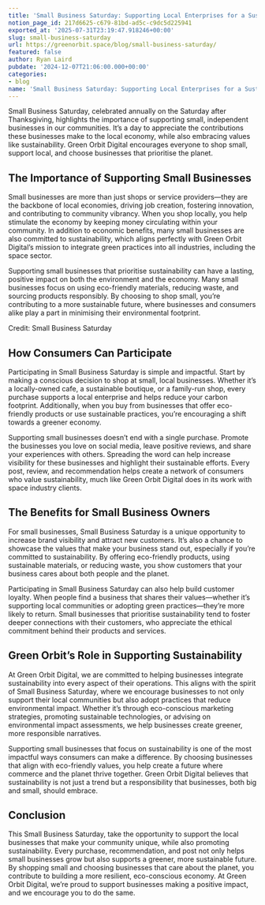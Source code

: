 ```yaml
---
title: 'Small Business Saturday: Supporting Local Enterprises for a Sustainable Future'
notion_page_id: 217d6625-c679-81bd-ad5c-c9dc5d225941
exported_at: '2025-07-31T23:19:47.918246+00:00'
slug: small-business-saturday
url: https://greenorbit.space/blog/small-business-saturday/
featured: false
author: Ryan Laird
pubdate: '2024-12-07T21:06:00.000+00:00'
categories:
- blog
name: 'Small Business Saturday: Supporting Local Enterprises for a Sustainable Future'
---
```


Small Business Saturday, celebrated annually on the Saturday after Thanksgiving, highlights the importance of supporting small, independent businesses in our communities. It’s a day to appreciate the contributions these businesses make to the local economy, while also embracing values like sustainability. Green Orbit Digital encourages everyone to shop small, support local, and choose businesses that prioritise the planet.

## The Importance of Supporting Small Businesses

Small businesses are more than just shops or service providers—they are the backbone of local economies, driving job creation, fostering innovation, and contributing to community vibrancy. When you shop locally, you help stimulate the economy by keeping money circulating within your community. In addition to economic benefits, many small businesses are also committed to sustainability, which aligns perfectly with Green Orbit Digital’s mission to integrate green practices into all industries, including the space sector.

Supporting small businesses that prioritise sustainability can have a lasting, positive impact on both the environment and the economy. Many small businesses focus on using eco-friendly materials, reducing waste, and sourcing products responsibly. By choosing to shop small, you’re contributing to a more sustainable future, where businesses and consumers alike play a part in minimising their environmental footprint.

Credit: Small Business Saturday

## How Consumers Can Participate

Participating in Small Business Saturday is simple and impactful. Start by making a conscious decision to shop at small, local businesses. Whether it’s a locally-owned cafe, a sustainable boutique, or a family-run shop, every purchase supports a local enterprise and helps reduce your carbon footprint. Additionally, when you buy from businesses that offer eco-friendly products or use sustainable practices, you’re encouraging a shift towards a greener economy.

Supporting small businesses doesn’t end with a single purchase. Promote the businesses you love on social media, leave positive reviews, and share your experiences with others. Spreading the word can help increase visibility for these businesses and highlight their sustainable efforts. Every post, review, and recommendation helps create a network of consumers who value sustainability, much like Green Orbit Digital does in its work with space industry clients.

## The Benefits for Small Business Owners

For small businesses, Small Business Saturday is a unique opportunity to increase brand visibility and attract new customers. It’s also a chance to showcase the values that make your business stand out, especially if you’re committed to sustainability. By offering eco-friendly products, using sustainable materials, or reducing waste, you show customers that your business cares about both people and the planet.

Participating in Small Business Saturday can also help build customer loyalty. When people find a business that shares their values—whether it’s supporting local communities or adopting green practices—they’re more likely to return. Small businesses that prioritise sustainability tend to foster deeper connections with their customers, who appreciate the ethical commitment behind their products and services.

## Green Orbit’s Role in Supporting Sustainability

At Green Orbit Digital, we are committed to helping businesses integrate sustainability into every aspect of their operations. This aligns with the spirit of Small Business Saturday, where we encourage businesses to not only support their local communities but also adopt practices that reduce environmental impact. Whether it’s through eco-conscious marketing strategies, promoting sustainable technologies, or advising on environmental impact assessments, we help businesses create greener, more responsible narratives.

Supporting small businesses that focus on sustainability is one of the most impactful ways consumers can make a difference. By choosing businesses that align with eco-friendly values, you help create a future where commerce and the planet thrive together. Green Orbit Digital believes that sustainability is not just a trend but a responsibility that businesses, both big and small, should embrace.

## Conclusion

This Small Business Saturday, take the opportunity to support the local businesses that make your community unique, while also promoting sustainability. Every purchase, recommendation, and post not only helps small businesses grow but also supports a greener, more sustainable future. By shopping small and choosing businesses that care about the planet, you contribute to building a more resilient, eco-conscious economy. At Green Orbit Digital, we’re proud to support businesses making a positive impact, and we encourage you to do the same.